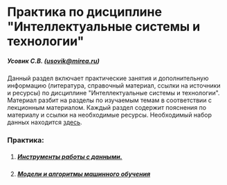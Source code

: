 Практика по дисциплине "Интеллектуальные системы и технологии"
======================

##### Усовик С.В. (usovik@mirea.ru)



Данный раздел включает практические занятия и дополнительную информацию (литература, справочный материал, ссылки на источники и ресурсы) по дисциплине "Интеллектуальные системы и технологии". Материал разбит на разделы по изучаемым темам в соответствии с лекционным материалом. Каждый раздел содержит пояснения по материалу и ссылки на необходимые ресурсы. Необходимый набор данных находится [здесь](/Practice/datasets/).



### Практика:

1. ##### [Инструменты работы с данными.](/Practice/instruments/)

2. ##### [Модели и алгоритмы машинного обучения](/Practice/models/)
